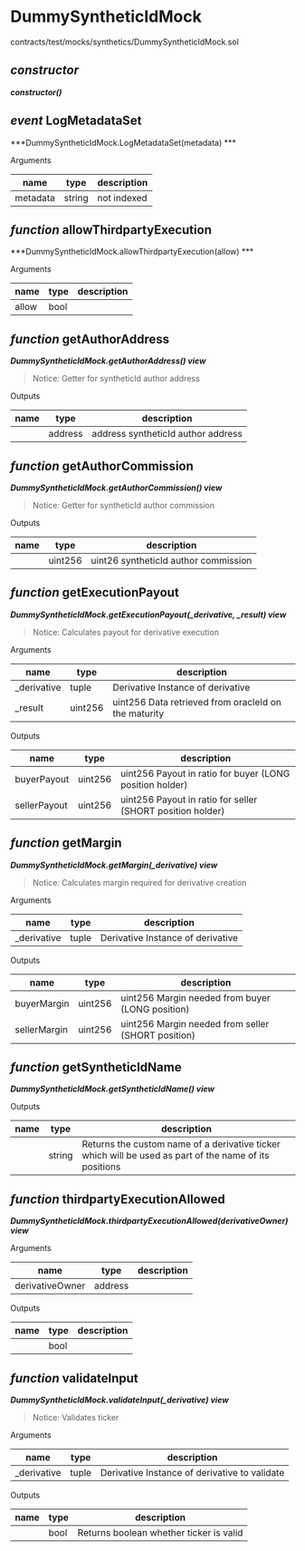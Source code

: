 # DummySyntheticIdMock

contracts/test/mocks/synthetics/DummySyntheticIdMock.sol

## *constructor*

***constructor()***



## *event* LogMetadataSet

***DummySyntheticIdMock.LogMetadataSet(metadata) ***

Arguments

| **name** | **type** | **description** |
|-|-|-|
| metadata | string | not indexed |



## *function* allowThirdpartyExecution

***DummySyntheticIdMock.allowThirdpartyExecution(allow) ***

Arguments

| **name** | **type** | **description** |
|-|-|-|
| allow | bool |  |



## *function* getAuthorAddress

***DummySyntheticIdMock.getAuthorAddress() view***

> Notice: Getter for syntheticId author address

Outputs

| **name** | **type** | **description** |
|-|-|-|
|  | address | address syntheticId author address |



## *function* getAuthorCommission

***DummySyntheticIdMock.getAuthorCommission() view***

> Notice: Getter for syntheticId author commission

Outputs

| **name** | **type** | **description** |
|-|-|-|
|  | uint256 | uint26 syntheticId author commission |



## *function* getExecutionPayout

***DummySyntheticIdMock.getExecutionPayout(_derivative, _result) view***

> Notice: Calculates payout for derivative execution

Arguments

| **name** | **type** | **description** |
|-|-|-|
| _derivative | tuple | Derivative Instance of derivative |
| _result | uint256 | uint256 Data retrieved from oracleId on the maturity |

Outputs

| **name** | **type** | **description** |
|-|-|-|
| buyerPayout | uint256 | uint256 Payout in ratio for buyer (LONG position holder) |
| sellerPayout | uint256 | uint256 Payout in ratio for seller (SHORT position holder) |



## *function* getMargin

***DummySyntheticIdMock.getMargin(_derivative) view***

> Notice: Calculates margin required for derivative creation

Arguments

| **name** | **type** | **description** |
|-|-|-|
| _derivative | tuple | Derivative Instance of derivative |

Outputs

| **name** | **type** | **description** |
|-|-|-|
| buyerMargin | uint256 | uint256 Margin needed from buyer (LONG position) |
| sellerMargin | uint256 | uint256 Margin needed from seller (SHORT position) |



## *function* getSyntheticIdName

***DummySyntheticIdMock.getSyntheticIdName() view***

Outputs

| **name** | **type** | **description** |
|-|-|-|
|  | string | Returns the custom name of a derivative ticker which will be used as part of the name of its positions |



## *function* thirdpartyExecutionAllowed

***DummySyntheticIdMock.thirdpartyExecutionAllowed(derivativeOwner) view***

Arguments

| **name** | **type** | **description** |
|-|-|-|
| derivativeOwner | address |  |

Outputs

| **name** | **type** | **description** |
|-|-|-|
|  | bool |  |



## *function* validateInput

***DummySyntheticIdMock.validateInput(_derivative) view***

> Notice: Validates ticker

Arguments

| **name** | **type** | **description** |
|-|-|-|
| _derivative | tuple | Derivative Instance of derivative to validate |

Outputs

| **name** | **type** | **description** |
|-|-|-|
|  | bool | Returns boolean whether ticker is valid |



